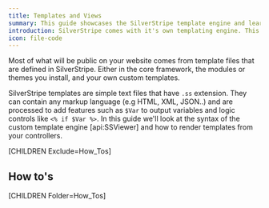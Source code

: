 ```yaml
---
title: Templates and Views
summary: This guide showcases the SilverStripe template engine and learn how to build your own themes.
introduction: SilverStripe comes with it's own templating engine. This guide walks you through the features of the template engine, how to create custom templates and ways to customise your data output.
icon: file-code
---
```

Most of what will be public on your website comes from template files that are defined in SilverStripe. Either in the
core framework, the modules or themes you install, and your own custom templates. 

SilverStripe templates are simple text files that have `.ss` extension. They can contain any markup language (e.g HTML, 
XML, JSON..) and are processed to add features such as `$Var` to output variables and logic controls like 
`<% if $Var %>`. In this guide we'll look at the syntax of the custom template engine [api:SSViewer] and how to render
templates from your controllers.

[CHILDREN Exclude=How_Tos]

## How to's

[CHILDREN Folder=How_Tos]

